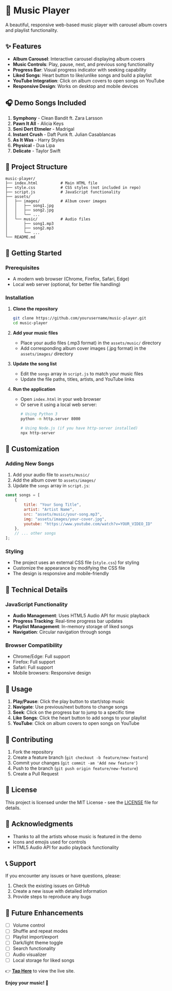 # 🎵 Music Player

A beautiful, responsive web-based music player with carousel album covers and playlist functionality.

## ✨ Features

- **Album Carousel**: Interactive carousel displaying album covers
- **Music Controls**: Play, pause, next, and previous song functionality
- **Progress Bar**: Visual progress indicator with seeking capability
- **Liked Songs**: Heart button to like/unlike songs and build a playlist
- **YouTube Integration**: Click on album covers to open songs on YouTube
- **Responsive Design**: Works on desktop and mobile devices

## 🎧 Demo Songs Included

1. **Symphony** - Clean Bandit ft. Zara Larsson
2. **Pawn It All** - Alicia Keys
3. **Seni Dert Etmeler** - Madrigal
4. **Instant Crush** - Daft Punk ft. Julian Casablancas
5. **As It Was** - Harry Styles
6. **Physical** - Dua Lipa
7. **Delicate** - Taylor Swift

## 📁 Project Structure

```
music-player/
├── index.html          # Main HTML file
├── style.css           # CSS styles (not included in repo)
├── script.js           # JavaScript functionality
├── assets/
│   ├── images/         # Album cover images
│   │   ├── song1.jpg
│   │   ├── song2.jpg
│   │   └── ...
│   └── music/          # Audio files
│       ├── song1.mp3
│       ├── song2.mp3
│       └── ...
└── README.md
```

## 🚀 Getting Started

### Prerequisites

- A modern web browser (Chrome, Firefox, Safari, Edge)
- Local web server (optional, for better file handling)

### Installation

1. **Clone the repository**
   ```bash
   git clone https://github.com/yourusername/music-player.git
   cd music-player
   ```

2. **Add your music files**
   - Place your audio files (.mp3 format) in the `assets/music/` directory
   - Add corresponding album cover images (.jpg format) in the `assets/images/` directory

3. **Update the song list**
   - Edit the `songs` array in `script.js` to match your music files
   - Update the file paths, titles, artists, and YouTube links

4. **Run the application**
   - Open `index.html` in your web browser
   - Or serve it using a local web server:
     ```bash
     # Using Python 3
     python -m http.server 8000
     
     # Using Node.js (if you have http-server installed)
     npx http-server
     ```

## 🎨 Customization

### Adding New Songs

1. Add your audio file to `assets/music/`
2. Add the album cover to `assets/images/`
3. Update the `songs` array in `script.js`:

```javascript
const songs = [
    {
        title: "Your Song Title",
        artist: "Artist Name",
        src: "assets/music/your-song.mp3",
        img: "assets/images/your-cover.jpg",
        youtube: "https://www.youtube.com/watch?v=YOUR_VIDEO_ID"
    },
    // ... other songs
];
```

### Styling

- The project uses an external CSS file (`style.css`) for styling
- Customize the appearance by modifying the CSS file
- The design is responsive and mobile-friendly

## 🔧 Technical Details

### JavaScript Functionality

- **Audio Management**: Uses HTML5 Audio API for music playback
- **Progress Tracking**: Real-time progress bar updates
- **Playlist Management**: In-memory storage of liked songs
- **Navigation**: Circular navigation through songs

### Browser Compatibility

- Chrome/Edge: Full support
- Firefox: Full support
- Safari: Full support
- Mobile browsers: Responsive design

## 🎯 Usage

1. **Play/Pause**: Click the play button to start/stop music
2. **Navigate**: Use previous/next buttons to change songs
3. **Seek**: Click on the progress bar to jump to a specific time
4. **Like Songs**: Click the heart button to add songs to your playlist
5. **YouTube**: Click on album covers to open songs on YouTube

## 🤝 Contributing

1. Fork the repository
2. Create a feature branch (`git checkout -b feature/new-feature`)
3. Commit your changes (`git commit -am 'Add new feature'`)
4. Push to the branch (`git push origin feature/new-feature`)
5. Create a Pull Request

## 📄 License

This project is licensed under the MIT License - see the [LICENSE](LICENSE) file for details.

## 🙏 Acknowledgments

- Thanks to all the artists whose music is featured in the demo
- Icons and emojis used for controls
- HTML5 Audio API for audio playback functionality

## 📞 Support

If you encounter any issues or have questions, please:
1. Check the existing issues on GitHub
2. Create a new issue with detailed information
3. Provide steps to reproduce any bugs

## 🔮 Future Enhancements

- [ ] Volume control
- [ ] Shuffle and repeat modes
- [ ] Playlist import/export
- [ ] Dark/light theme toggle
- [ ] Search functionality
- [ ] Audio visualizer
- [ ] Local storage for liked songs

👉 [**Tap Here**](https://divyasrinallatigala.github.io/Replica/) to view the live site.

**Enjoy your music! 🎵**
